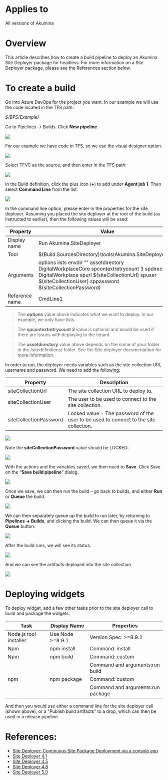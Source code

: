 # Applies to
All versions of Akumina

# Overview
This article describes how to create a build pipeline to deploy an Akumina Site Deployer package for headless. For more information on a Site Deployer package, please see the References section below. 

# To create a build
Go into Azure DevOps for the project you want. In our example we will use the code located in the TFS path:

_$/BPS/Example/_

Go to Pipelines -> Builds. Click **New pipeline**.

![](https://akuminadownloads.blob.core.windows.net/wiki/training/images/azuredevops/1.png)

For our example we have code in TFS, so we use the visual designer option.

![](https://akuminadownloads.blob.core.windows.net/wiki/training/images/azuredevops/2.png)

Select TFVC as the source, and then enter in the TFS path:

![](https://akuminadownloads.blob.core.windows.net/wiki/training/images/azuredevops/3.png)

In the Build definition, click the plus icon (**+**) to add under **Agent job 1**. Then select **Command Line** from the list.

![](https://akuminadownloads.blob.core.windows.net/wiki/training/images/azuredevops/4.png)

In the command line option, please enter in the properties for the site deployer. Assuming you placed the site deployer at the root of the build (as instructed to earlier), then the following values will be used:

| Property | Value |
| ------------- |---------------------|
| Display name | Run Akumina.SiteDeployer |
| Tool | $(Build.SourcesDirectory)\tools\Akumina.SiteDeployer.exe |
| Arguments | options lists envdir "" assetdirectory DigitalWorkplaceCore spcontextretrycount 3 spdirectory DigitalWorkplace spurl $(siteCollectionUrl) spuser $(siteCollectionUser) sppassword $(siteCollectionPassword) |
| Reference name | CmdLine1 |

> The **options** value above indicates what we want to deploy. In our example, we only have lists.

> The **spcontextretrycount 3** value is optional and would be used if there are issues with deploying to the tenant.

> The **assetdirectory** value above depends on the name of your folder in the /sitedefinitions/ folder.
See the Site deployer documentation for more information.


In order to run, the deployer needs variables such as the site collection URl, username and password. We need to add the following:

| Property | Description |
| ------------- |---------------------|
| siteCollectionUrl | The site collection URL to deploy to. |
| siteCollectionUser | The user to be used to connect to the site collection. |
| siteCollectionPassword | Locked value - The password of the user to be used to connect to the site collection. |

![](https://akuminadownloads.blob.core.windows.net/wiki/training/images/azuredevops/5.png)

Note the **siteCollectionPassword** value should be LOCKED:

![](https://akuminadownloads.blob.core.windows.net/wiki/training/images/azuredevops/6.png)

With the actions and the variables saved, we then need to **Save**. Click Save on the “**Save build pipeline**” dialog.

![](https://akuminadownloads.blob.core.windows.net/wiki/training/images/azuredevops/7.png)

Once we save, we can then run the build – go back to builds, and either **Run** or **Queue** the build.

![](https://akuminadownloads.blob.core.windows.net/wiki/training/images/azuredevops/8.png)

We can then separately queue up the build to run later, by returning to **Pipelines -> Builds**, and clicking the build. We can then queue it via the **Queue** button.

![](https://akuminadownloads.blob.core.windows.net/wiki/training/images/azuredevops/9.png)

After the build runs, we will see its status. 

![](https://akuminadownloads.blob.core.windows.net/wiki/training/images/azuredevops/10.png)

And we can see the artifacts deployed into the site collection.

![](https://akuminadownloads.blob.core.windows.net/wiki/training/images/azuredevops/11.png)

# Deploying widgets
To deploy widget, add a few other tasks prior to the site deployer call to build and package the widgets:

| Task | Display Name | Properties |
| ------------- |---------------------|---------------------|
| Node.js tool installer | Use Node >=8.9.1 | Version Spec: >=8.9.1 |
| Npm | npm install | Command: install |
| Npm | npm build | Command: custom |
|  |  | Command and arguments:run build |
| npm | npm package | Command: custom |
|  |  | Command and arguments:run package |

And then you would use either a command line for the site deployer call (shown above), or a "Publish build artifacts" to a drop, which can then be used in a release pipeline.

# References:
* [Site Deployer: Continuous Site Package Deployment via a console app](https://github.com/akumina/AkuminaTraining/wiki/Site-Deployer:-Continuous-Site-Package-Deployment-via-a-console-app)
* [Site Deployer 4.1](https://github.com/akumina/AkuminaDev/tree/master/SiteDeployer)
* [Site Deployer 4.5](https://akumina.github.io/docs/Site-Deployer-Version-4-5)
* [Site Deployer 4.8](https://akumina.github.io/docs/Site-Deployer-Version-4-8)
* [Site Deployer 5.0](https://akumina.github.io/docs/Site-Deployer-Version-5-0)

